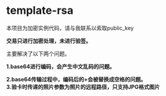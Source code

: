 # template-rsa

本项目为加密实例代码，请与我联系以索取public_key

**交易只进行加密处理，未进行验签。**

主要解决了以下两个问题。

**1.base64进行编码，会产生中文乱码的问题。**

**2.base64传输过程中，编码后的+会被替换成空格的问题。**  
**3.验卡时传递的照片参数为照片的远程路径，只支持JPG格式图片**
